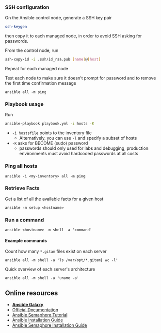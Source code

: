 ### SSH configuration
On the Ansible control node, generate a SSH key pair 
```bash
ssh-keygen
```
then copy it to each managed node, in order to avoid SSH asking for passwords.

From the control node, run
```bash
ssh-copy-id -i .ssh/id_rsa.pub [name]@[host]
```
Repeat for each managed node

Test each node to make sure it doesn't prompt for password and to remove the first time confirmation message
```
ansible all -m ping
```

### Playbook usage
Run
```bash
ansible-playbook playbook.yml -i hosts -K
```
* `-i hostsfile`  points to the inventory file 
  * Alternatively, you can use `-l` and specify a subset of hosts
* `-K` asks for BECOME (sudo) password
  * passwords should only used for labs and debugging, production environments must avoid hardcoded passwords at all costs

### Ping all hosts

```
ansible -i <my-inventory> all -m ping
```

### Retrieve Facts
Get a list of all the available facts for a given host
```
ansible -m setup <hostname>
```

### Run a command 
```
ansible <hostname> -m shell -a 'command'
```
#### Example commands
Count how many `*.gitam` files exist on each server
``` shell
ansible all -m shell -a 'ls /var/opt/*.gitam| wc -l'
```
Quick overview of each server's architecture
``` shell
ansible all -m shell -a 'uname -a'
```
## Online resources

* [**Ansible Galaxy**](https://galaxy.ansible.com/ui/)
* [Official Documentation](https://docs.ansible.com/)
* [Ansible Semaphore Tutorial](https://www.virtualizationhowto.com/2023/06/ansible-semaphore-awesome-open-source-ansible-gui/)
* [Ansible Installation Guide](https://thenewstack.io/install-ansible-on-ubuntu-server-to-automate-linux-server-deployments/)
* [Ansible Semaphore Installation Guide](https://thenewstack.io/how-to-put-a-gui-on-ansible-using-semaphore/)

